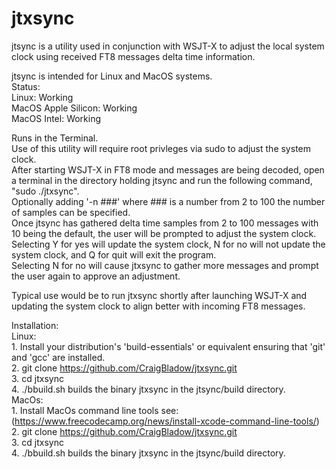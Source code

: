 # jtxsync
jtsync is a utility used in conjunction with WSJT-X to adjust the local system clock using received FT8 messages delta time information.

jtsync is intended for Linux and MacOS systems.  
Status:  
    Linux: Working\
    MacOS Apple Silicon: Working\
    MacOS Intel: Working
    
Runs in the Terminal.\
Use of this utility will require root privleges via sudo to adjust the system clock.\
After starting WSJT-X in FT8 mode and messages are being decoded, open a terminal in the directory holding jtsync and run the following command, "sudo ./jtxsync".\
Optionally adding '-n ###' where ### is a number from 2 to 100 the number of samples can be specified.  
Once jtsync has gathered delta time samples from 2 to 100 messages with 10 being the default, the user will be prompted to adjust the system clock.\
Selecting Y for yes will update the system clock, N for no will not update the system clock, and Q for quit will exit the program.\
Selecting N for no will cause jtxsync to gather more messages and prompt the user again to approve an adjustment.

Typical use would be to run jtxsync shortly after launching WSJT-X and updating the system clock to align better with incoming FT8 messages.

Installation:\
    Linux:\
        1. Install your distribution's 'build-essentials' or equivalent ensuring that 'git' and 'gcc' are installed.\
        2. git clone https://github.com/CraigBladow/jtxsync.git  
        3. cd jtxsync\
        4. ./bbuild.sh  builds the binary jtxsync in the jtsync/build directory.\
    MacOs:\
        1. Install MacOs command line tools see: (https://www.freecodecamp.org/news/install-xcode-command-line-tools/)  
        2. git clone https://github.com/CraigBladow/jtxsync.git  
        3. cd jtxsync  
        4. ./bbuild.sh  builds the binary jtxsync in the jtsync/build directory.         
            
